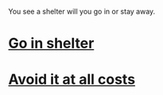 You see a shelter will you go in or stay away. 

# [Go in shelter](go-in-shell.md)
# [Avoid it at all costs](avoid.md)